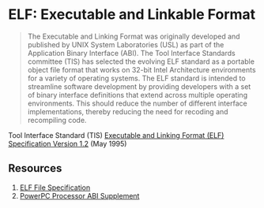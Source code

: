 # ELF: Executable and Linkable Format

>The Executable and Linking Format was originally developed and published by UNIX System Laboratories (USL) as part of the Application Binary Interface (ABI). The Tool Interface Standards committee (TIS) has selected the evolving ELF standard as a portable object file format that works on 32-bit Intel Architecture environments for a variety of operating systems.
>The ELF standard is intended to streamline software development by providing developers with a set of binary interface definitions that extend across multiple operating environments. This should reduce the number of different interface implementations, thereby reducing the need for recoding and recompiling code. 

Tool Interface Standard (TIS) [Executable and Linking Format (ELF) Specification Version 1.2](https://refspecs.linuxfoundation.org/elf/elf.pdf) (May 1995)

## Resources
1. [ELF File Specification](https://refspecs.linuxfoundation.org/elf/gabi4+/ch4.eheader.html)
2. [PowerPC Processor ABI Supplement](https://refspecs.linuxfoundation.org/elf/elfspec_ppc.pdf)


